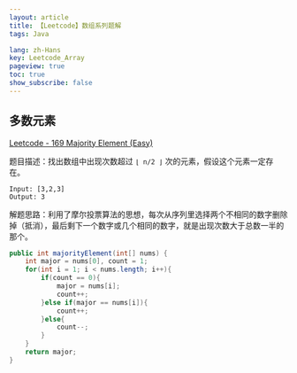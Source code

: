 ```yaml
---
layout: article
title: 【Leetcode】数组系列题解
tags: Java

lang: zh-Hans
key: Leetcode_Array
pageview: true
toc: true
show_subscribe: false
---
```


## 多数元素

[Leetcode - 169 Majority Element (Easy)](https://leetcode.com/problems/majority-element/)

题目描述：找出数组中出现次数超过 `⌊ n/2 ⌋` 次的元素，假设这个元素一定存在。

```
Input: [3,2,3]
Output: 3
```

解题思路：利用了摩尔投票算法的思想，每次从序列里选择两个不相同的数字删除掉（抵消），最后剩下一个数字或几个相同的数字，就是出现次数大于总数一半的那个。

```java
public int majorityElement(int[] nums) {
    int major = nums[0], count = 1;
    for(int i = 1; i < nums.length; i++){
        if(count == 0){
            major = nums[i];
            count++;
        }else if(major == nums[i]){
            count++;
        }else{
            count--;
        }
    }
    return major;
}
```
